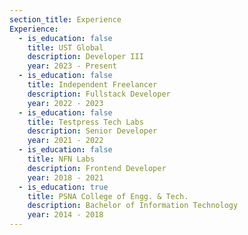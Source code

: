 ```yaml
---
section_title: Experience
Experience:
  - is_education: false
    title: UST Global
    description: Developer III
    year: 2023 - Present
  - is_education: false
    title: Independent Freelancer
    description: Fullstack Developer
    year: 2022 - 2023
  - is_education: false
    title: Testpress Tech Labs
    description: Senior Developer
    year: 2021 - 2022
  - is_education: false
    title: NFN Labs
    description: Frontend Developer
    year: 2018 - 2021
  - is_education: true
    title: PSNA College of Engg. & Tech.
    description: Bachelor of Information Technology
    year: 2014 - 2018
---
```

